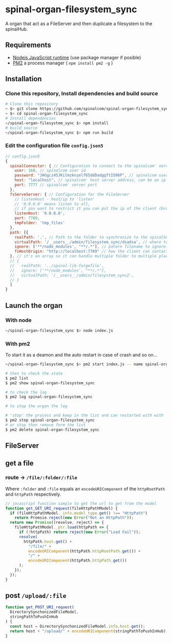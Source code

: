 # spinal-organ-filesystem_sync

A organ that act as a FileServer and then duplicate a filesystem to the spinalHub.

## Requirements

- [Nodejs JavaScript runtime](https://nodejs.org/en/download/) (use package manager if posible)
- [PM2](https://github.com/Unitech/pm2) a process manager ( `npm install pm2 -g` )

## Installation

### Clone this repository, Install dependencies and build source

```sh
# Clone this repository
~ $> git clone https://github.com/spinalcom/spinal-organ-filesystem_sync.git
~ $> cd spinal-organ-filesystem_sync
# Install dependencies
~/spinal-organ-filesystem_sync $> npm install
# build source
~/spinal-organ-filesystem_sync $> npm run build
```

### Edit the configuration file `config.json5`

```js
// config.json5
{
  spinalConnector: { // Configuration to connect to the spinalcom' server
    user: 168, // spinalcom user id
    password: "JHGgcz45JKilmzknzelf65ddDadggftIO98P", // spinalcom user password
    host: "localhost", // spinalcom' host server address, can be an ip address
    port: 7777 // spinalcom' server port
  },
  fsServeServer: { // Configuration for the FileServer
    // listenHost - host/ip to 'listen'
    // '0.0.0.0' means listen to all,
    // if you want to restrict it you can put the ip of the client (browser)
    listenHost: '0.0.0.0',
    port: 7789,
    tmpFolder: 'tmp_files'
  },
  path: [{
    realPath: '.', // Path to the folder to synchronize to the spinalhub.
    virtualPath: '/__users__/admin/filesystem_sync/dsadsa', // where to put the synchonized data in the spinalhub virtual filesystem.
    ignore: ['**/node_modules', "**/.*"], // patern filename to ignore. Here means "node_modules" and everything that start with "."
    fsHostOrigin: "http://localhost:7789" // how the client can contact the server. Replace localhost by the ip that launch this organ.
  }, // it's an array so it can handle multiple folder to multiple places
  // {
  //   realPath: '../spinal-lib-forgefile',
  //   ignore: ['**/node_modules', "**/.*"],
  //   virtualPath: '/__users__/admin/filesystem_sync2',
  // }
  ]
}
```

## Launch the organ

### With node

```sh
~/spinal-organ-filesystem_sync $> node index.js
```

### With pm2

To start it as a deamon and the auto restart in case of crash and so on...

```sh
~/spinal-organ-filesystem_sync $> pm2 start index.js -- name spinal-organ-filesystem_sync

# then to check the state
$ pm2 list
$ pm2 show spinal-organ-filesystem_sync

# to check the log
$ pm2 log spinal-organ-filesystem_sync

# to stop the organ the log

# 'stop' the process and keep in the list and can restarted with with `pm2 start <id|name>`
$ pm2 stop spinal-organ-filesystem_sync
# or stop then remove form the list
$ pm2 delete spinal-organ-filesystem_sync
```

## FileServer

## get a file

### route -> `/file/:folder/:file`

Where `:folder` and `:file` equals an `encodeURIComponent` of the `httpRootPath` and `httpPath` respectively.

```js
// javascript function sample to get the url to get from the model
function get_GET_URI_request(fileHttpPathModel) {
  if (fileHttpPathModel._info.model_type.get() !== "HttpPath")
    return Promsie.reject(new Error("Not an HttpPath"));
  return new Promise((resolve, reject) => {
    fileHttpPathModel._ptr.load(httpPath => {
      if (!httpPath) return reject(new Error("Load Fail"));
      resolve(
        httpPath.host.get() +
          "/file/" +
          encodeURIComponent(httpPath.httpRootPath.get()) +
          "/" +
          encodeURIComponent(httpPath.httpPath.get())
      );
    });
  });
}
```

## post `/upload/:file`

```js
function get_POST_URI_request(
  DirectorySynchonizedFileModel,
  stringPathToPushInHub
) {
  const host = DirectorySynchonizedFileModel.info.host.get();
  return host + "/upload/" + encodeURIComponent(stringPathToPushInHub);
}
```
